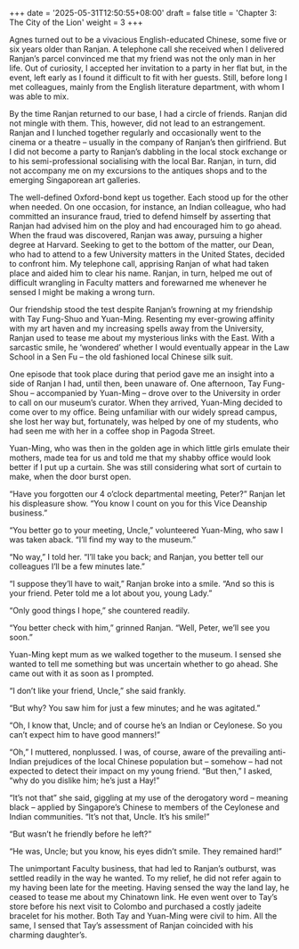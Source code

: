 +++
date = '2025-05-31T12:50:55+08:00'
draft = false
title = 'Chapter 3: The City of the Lion'
weight = 3
+++

Agnes turned out to be a vivacious English-educated Chinese, some five or six years older than Ranjan. A telephone call she received when I delivered Ranjan’s parcel convinced me that my friend was not the only man in her life. Out of curiosity, I accepted her invitation to a party in her flat but, in the event, left early as I found it difficult to fit with her guests. Still, before long I met colleagues, mainly from the English literature department, with whom I was able to mix.

By the time Ranjan returned to our base, I had a circle of friends. Ranjan did not mingle with them. This, however, did not lead to an estrangement. Ranjan and I lunched together regularly and occasionally went to the cinema or a theatre – usually in the company of Ranjan’s then girlfriend. But I did not become a party to Ranjan’s dabbling in the local stock exchange or to his semi-professional socialising with the local Bar. Ranjan, in turn, did not accompany me on my excursions to the antiques shops and to the emerging Singaporean art galleries.

The well-defined Oxford-bond kept us together. Each stood up for the other when needed. On one occasion, for instance, an Indian colleague, who had committed an insurance fraud, tried to defend himself by asserting that Ranjan had advised him on the ploy and had encouraged him to go ahead. When the fraud was discovered, Ranjan was away, pursuing a higher degree at Harvard. Seeking to get to the bottom of the matter, our Dean, who had to attend to a few University matters in the United States,  decided to confront him. My telephone call, apprising Ranjan of what had taken place and aided him to clear his name. Ranjan, in turn, helped me out of difficult wrangling in Faculty matters and forewarned me whenever he sensed I might be making a wrong turn.



Our friendship stood the test despite Ranjan’s frowning at my friendship with Tay Fung-Shuo and Yuan-Ming. Resenting my ever-growing affinity with my art haven and my increasing spells away from the University, Ranjan used to tease me about my mysterious links with the East. With a sarcastic smile, he ‘wondered’ whether I would eventually appear in the Law School in a Sen Fu – the old fashioned local Chinese silk suit.



One episode that took place during that period gave me an insight into a side of Ranjan I had, until then, been unaware of. One afternoon, Tay Fung-Shou – accompanied by Yuan-Ming –  drove over to the University in order to call on our museum’s curator.  When they arrived, Yuan-Ming decided to come over to my office. Being unfamiliar with our widely spread campus, she lost her way but, fortunately, was helped by one of my students, who had seen me with her in a coffee shop in Pagoda Street.

Yuan-Ming, who was then in the golden age in which little girls emulate their mothers, made tea for us and told me  that my shabby office would look better if I put up a curtain. She was still considering what sort of curtain to make, when the door burst open.

“Have you forgotten our 4 o’clock departmental meeting, Peter?” Ranjan let his displeasure show. “You know I count on you for this Vice Deanship business.”

“You better go to your meeting, Uncle,” volunteered Yuan-Ming, who saw I was taken aback.  “I’ll find my way to the museum.”

“No way,” I told her. “I’ll take you back; and Ranjan, you better tell our colleagues I’ll be a few minutes late.”

“I suppose they’ll have to wait,” Ranjan broke into a smile. “And so this is your friend. Peter told me a lot about you, young Lady.”

“Only good things I hope,” she countered readily.

“You better check with him,” grinned Ranjan. “Well, Peter, we’ll see you soon.”



Yuan-Ming kept mum  as we walked together to the museum. I sensed she wanted to tell me something but was uncertain whether to go ahead. She came out with it as soon as I prompted.

“I don’t like your friend, Uncle,” she said frankly.

“But why? You saw him for just a few minutes; and he was agitated.”

“Oh, I know that, Uncle; and of course he’s an Indian or Ceylonese. So you can’t expect him to have good manners!”

“Oh,” I muttered, nonplussed. I was, of course, aware of the prevailing anti-Indian prejudices of the local Chinese population but – somehow – had not expected to detect their impact on my young friend. “But then,” I asked, “why do you dislike him; he’s just a Hay!”

“It’s not that” she said, giggling at my use of the derogatory word – meaning black – applied by Singapore’s Chinese to members of the Ceylonese and Indian communities. “It’s not that, Uncle. It’s his smile!”

“But wasn’t he friendly before he left?”

“He was, Uncle; but you know, his eyes didn’t smile. They remained hard!”



The unimportant Faculty business, that had led to Ranjan’s outburst, was settled readily in the way he wanted. To my relief, he did not refer again to my having been late for the meeting. Having sensed the way the land lay, he ceased to tease me about my Chinatown link. He even went over to Tay’s store before his next visit to Colombo and purchased a costly jadeite bracelet for his mother. Both Tay and Yuan-Ming  were civil to him. All the same, I sensed that Tay’s assessment of Ranjan coincided with his charming daughter’s. 
